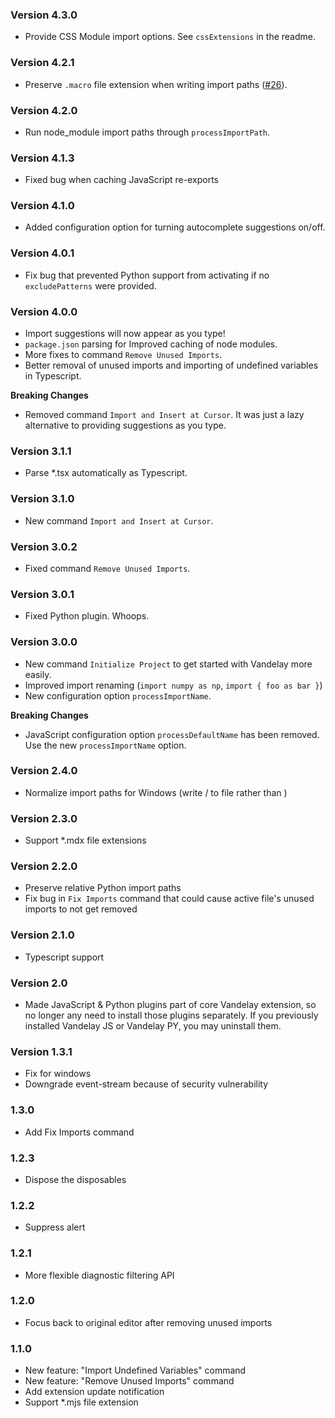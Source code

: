 ### Version 4.3.0
- Provide CSS Module import options. See `cssExtensions` in the readme.

### Version 4.2.1
- Preserve `.macro` file extension when writing import paths ([#26](https://github.com/ericbiewener/vscode-vandelay/issues/26)).

### Version 4.2.0
- Run node_module import paths through `processImportPath`.

### Version 4.1.3
- Fixed bug when caching JavaScript re-exports

### Version 4.1.0
- Added configuration option for turning autocomplete suggestions on/off.

### Version 4.0.1
- Fix bug that prevented Python support from activating if no `excludePatterns` were provided.

### Version 4.0.0
- Import suggestions will now appear as you type!
- `package.json` parsing for Improved caching of node modules.
- More fixes to command `Remove Unused Imports`.
- Better removal of unused imports and importing of undefined variables in Typescript.

**Breaking Changes**
- Removed command `Import and Insert at Cursor`. It was just a lazy alternative to providing suggestions as you type.

### Version 3.1.1
- Parse *.tsx automatically as Typescript.

### Version 3.1.0
- New command `Import and Insert at Cursor`.

### Version 3.0.2
- Fixed command `Remove Unused Imports`.

### Version 3.0.1
- Fixed Python plugin. Whoops.

### Version 3.0.0
- New command `Initialize Project` to get started with Vandelay more easily.
- Improved import renaming (`import numpy as np`, `import { foo as bar }`)
- New configuration option `processImportName`.

**Breaking Changes**
- JavaScript configuration option `processDefaultName` has been removed. Use the new `processImportName` option.

### Version 2.4.0
- Normalize import paths for Windows (write / to file rather than \)

### Version 2.3.0
- Support *.mdx file extensions

### Version 2.2.0
- Preserve relative Python import paths
- Fix bug in `Fix Imports` command that could cause active file's unused imports to not get removed

### Version 2.1.0
- Typescript support

### Version 2.0
- Made JavaScript & Python plugins part of core Vandelay extension, so no longer any need to install
  those plugins separately. If you previously installed Vandelay JS or Vandelay PY, you may
  uninstall them.

### Version 1.3.1
- Fix for windows
- Downgrade event-stream because of security vulnerability

### 1.3.0
- Add Fix Imports command

### 1.2.3
- Dispose the disposables

### 1.2.2
- Suppress alert

### 1.2.1
- More flexible diagnostic filtering API

### 1.2.0
- Focus back to original editor after removing unused imports

### 1.1.0
- New feature: "Import Undefined Variables" command
- New feature: "Remove Unused Imports" command
- Add extension update notification
- Support *.mjs file extension
